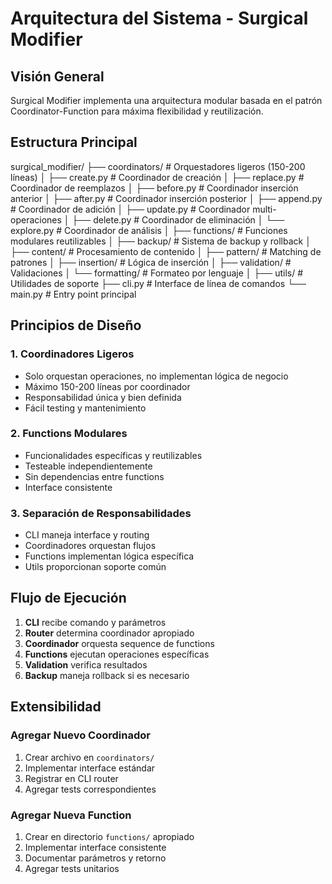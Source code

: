 # Arquitectura del Sistema - Surgical Modifier

## Visión General

Surgical Modifier implementa una arquitectura modular basada en el patrón Coordinator-Function para máxima flexibilidad y reutilización.

## Estructura Principal
surgical_modifier/
├── coordinators/          # Orquestadores ligeros (150-200 líneas)
│   ├── create.py         # Coordinador de creación
│   ├── replace.py        # Coordinador de reemplazos
│   ├── before.py         # Coordinador inserción anterior
│   ├── after.py          # Coordinador inserción posterior
│   ├── append.py         # Coordinador de adición
│   ├── update.py         # Coordinador multi-operaciones
│   ├── delete.py         # Coordinador de eliminación
│   └── explore.py        # Coordinador de análisis
│
├── functions/            # Funciones modulares reutilizables
│   ├── backup/           # Sistema de backup y rollback
│   ├── content/          # Procesamiento de contenido
│   ├── pattern/          # Matching de patrones
│   ├── insertion/        # Lógica de inserción
│   ├── validation/       # Validaciones
│   └── formatting/       # Formateo por lenguaje
│
├── utils/                # Utilidades de soporte
├── cli.py                # Interface de línea de comandos
└── main.py               # Entry point principal

## Principios de Diseño

### 1. Coordinadores Ligeros
- Solo orquestan operaciones, no implementan lógica de negocio
- Máximo 150-200 líneas por coordinador
- Responsabilidad única y bien definida
- Fácil testing y mantenimiento

### 2. Functions Modulares
- Funcionalidades específicas y reutilizables
- Testeable independientemente
- Sin dependencias entre functions
- Interface consistente

### 3. Separación de Responsabilidades
- CLI maneja interface y routing
- Coordinadores orquestan flujos
- Functions implementan lógica específica
- Utils proporcionan soporte común

## Flujo de Ejecución

1. **CLI** recibe comando y parámetros
2. **Router** determina coordinador apropiado
3. **Coordinador** orquesta sequence de functions
4. **Functions** ejecutan operaciones específicas
5. **Validation** verifica resultados
6. **Backup** maneja rollback si es necesario

## Extensibilidad

### Agregar Nuevo Coordinador
1. Crear archivo en `coordinators/`
2. Implementar interface estándar
3. Registrar en CLI router
4. Agregar tests correspondientes

### Agregar Nueva Function
1. Crear en directorio `functions/` apropiado
2. Implementar interface consistente
3. Documentar parámetros y retorno
4. Agregar tests unitarios
